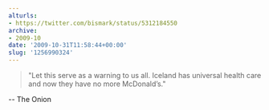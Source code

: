 ```yaml
---
alturls:
- https://twitter.com/bismark/status/5312184550
archive:
- 2009-10
date: '2009-10-31T11:58:44+00:00'
slug: '1256990324'
---
```


> "Let this serve as a warning to us all. Iceland has universal health
> care and now they have no more McDonald’s."

-- The Onion

